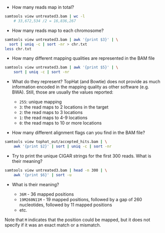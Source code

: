 
* How many reads map in total?
```bash
samtools view untreated3.bam | wc -l
	# 33,672,534 /2 = 16,836,267
```

* How many reads map to each chromosome?
```bash
samtools view untreated3.bam | awk '{print $3}' | \
  sort | uniq -c | sort -nr > chr.txt
less chr.txt
```

* How many different mapping qualities are represented in the BAM file
```bash
samtools view untreated3.bam | awk '{print $5}' | \
    sort | uniq -c | sort -nr
```

* What do they represent?
TopHat (and Bowtie) does not provide as much information encoded in the mapping quality as other software (e.g. BWA). Still, those are usually the values reported:
  * `255`: unique mapping
  * `3`: the read maps to 2 locations in the target
  * `2`: the read maps to 3 locations
  * `1`: the read maps to 4-9 locations
  * `0`: the read maps to 10 or more locations
  
* How many different alignment flags can you find in the BAM file?
```bash
samtools view tophat_out/accepted_hits.bam | \
    awk '{print $2}' | sort | uniq -c | sort -nr
```

* Try to print the unique CIGAR strings for the first 300 reads. What is their meaning?
```bash
samtools view untreated3.bam | head -n 300 | \
    awk '{print $6}' | sort -u
```

* What is their meaning?

  * `36M` - 36 mapped positions
  * `19M260N11M` - 19 mapped positions, followed by a gap of 260 nucleotides, followed by 11 mapped positions
  * etc.

Note that `M` indicates that the position could be mapped, but it does not specify if it was an exact match or a mismatch.